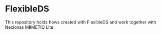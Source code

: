 # FlexibleDS
This repository holds flows created with FlexibleDS and work together with Nexionas MIIMETIQ Lite
